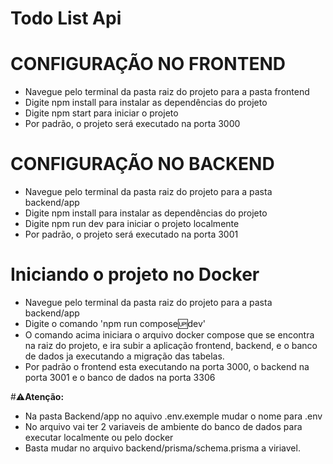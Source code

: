 # Todo List Api

# CONFIGURAÇÃO NO FRONTEND

 - Navegue pelo terminal da pasta raiz do projeto para a pasta frontend
 - Digite npm install para instalar as dependências do projeto
 - Digite npm start para iniciar o projeto
 - Por padrão, o projeto será executado na porta 3000
 
 # CONFIGURAÇÃO NO BACKEND
 
 - Navegue pelo terminal da pasta raiz do projeto para a pasta backend/app
 - Digite npm install para instalar as dependências do projeto
 - Digite npm run dev para iniciar o projeto localmente
 - Por padrão, o projeto será executado na porta 3001
 
# Iniciando o projeto no Docker
 
  - Navegue pelo terminal da pasta raiz do projeto para a pasta backend/app
  - Digite o comando 'npm run compose:up:dev'
  - O comando acima iniciara o arquivo docker compose que se encontra na raiz do projeto, e ira subir
  a aplicação frontend, backend, e o banco de dados ja executando a migração das tabelas.
  - Por padrão o frontend esta executando na porta 3000, o backend na porta 3001 e o banco de dados na porta 3306
  
 #⚠️**Atenção:**
  - Na pasta Backend/app no aquivo .env.exemple mudar o nome para .env
  - No arquivo vai ter 2 variaveis de ambiente do banco de dados para executar localmente ou pelo docker
  - Basta mudar no arquivo backend/prisma/schema.prisma a viriavel.
